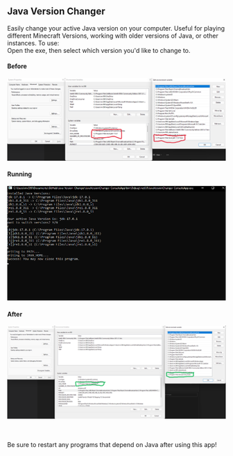 ## Java Version Changer
Easily change your active Java version on your computer. Useful for playing different Minecraft Versions, working with older versions of Java, or other instances. To use:<br>
Open the exe, then select which version you'd like to change to.<br>

#### Before
![Before Running App](images/before.png)

#### Running
![The App Running](images/preview.png)

#### After
![After Running App](images/after.png)

<br><br>
Be sure to restart any programs that depend on Java after using this app!